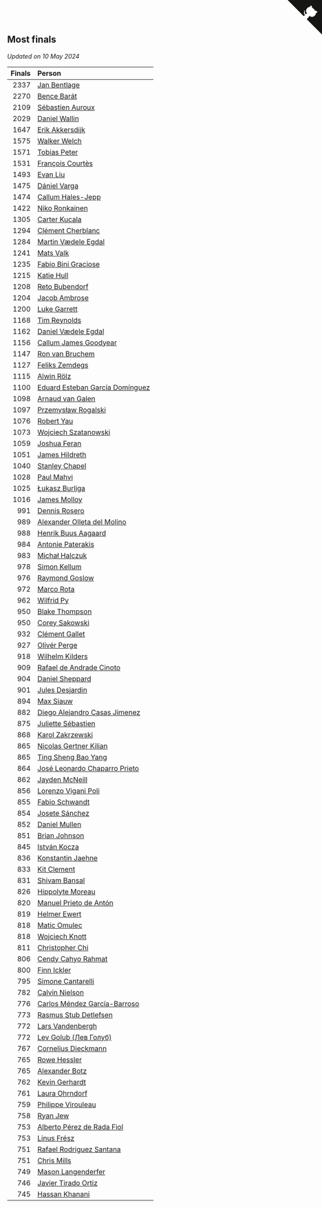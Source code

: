 ## Most finals

*Updated on 10 May 2024*

| Finals | Person |
| ---: | :--- |
| 2337 | [Jan Bentlage](https://www.worldcubeassociation.org/persons/2010BENT01) |
| 2270 | [Bence Barát](https://www.worldcubeassociation.org/persons/2008BARA01) |
| 2109 | [Sébastien Auroux](https://www.worldcubeassociation.org/persons/2008AURO01) |
| 2029 | [Daniel Wallin](https://www.worldcubeassociation.org/persons/2013WALL03) |
| 1647 | [Erik Akkersdijk](https://www.worldcubeassociation.org/persons/2005AKKE01) |
| 1575 | [Walker Welch](https://www.worldcubeassociation.org/persons/2011WELC01) |
| 1571 | [Tobias Peter](https://www.worldcubeassociation.org/persons/2014PETE03) |
| 1531 | [François Courtès](https://www.worldcubeassociation.org/persons/2008COUR01) |
| 1493 | [Evan Liu](https://www.worldcubeassociation.org/persons/2009LIUE01) |
| 1475 | [Dániel Varga](https://www.worldcubeassociation.org/persons/2008VARG01) |
| 1474 | [Callum Hales-Jepp](https://www.worldcubeassociation.org/persons/2012HALE01) |
| 1422 | [Niko Ronkainen](https://www.worldcubeassociation.org/persons/2010RONK01) |
| 1305 | [Carter Kucala](https://www.worldcubeassociation.org/persons/2015KUCA01) |
| 1294 | [Clément Cherblanc](https://www.worldcubeassociation.org/persons/2014CHER05) |
| 1284 | [Martin Vædele Egdal](https://www.worldcubeassociation.org/persons/2013EGDA02) |
| 1241 | [Mats Valk](https://www.worldcubeassociation.org/persons/2007VALK01) |
| 1235 | [Fabio Bini Graciose](https://www.worldcubeassociation.org/persons/2010GRAC02) |
| 1215 | [Katie Hull](https://www.worldcubeassociation.org/persons/2010HULL01) |
| 1208 | [Reto Bubendorf](https://www.worldcubeassociation.org/persons/2012BUBE01) |
| 1204 | [Jacob Ambrose](https://www.worldcubeassociation.org/persons/2010AMBR01) |
| 1200 | [Luke Garrett](https://www.worldcubeassociation.org/persons/2017GARR05) |
| 1168 | [Tim Reynolds](https://www.worldcubeassociation.org/persons/2005REYN01) |
| 1162 | [Daniel Vædele Egdal](https://www.worldcubeassociation.org/persons/2013EGDA01) |
| 1156 | [Callum James Goodyear](https://www.worldcubeassociation.org/persons/2012GOOD02) |
| 1147 | [Ron van Bruchem](https://www.worldcubeassociation.org/persons/2003BRUC01) |
| 1127 | [Feliks Zemdegs](https://www.worldcubeassociation.org/persons/2009ZEMD01) |
| 1115 | [Alwin Rölz](https://www.worldcubeassociation.org/persons/2016ROLZ01) |
| 1100 | [Eduard Esteban García Domínguez](https://www.worldcubeassociation.org/persons/2011EDUA01) |
| 1098 | [Arnaud van Galen](https://www.worldcubeassociation.org/persons/2006GALE01) |
| 1097 | [Przemysław Rogalski](https://www.worldcubeassociation.org/persons/2013ROGA02) |
| 1076 | [Robert Yau](https://www.worldcubeassociation.org/persons/2009YAUR01) |
| 1073 | [Wojciech Szatanowski](https://www.worldcubeassociation.org/persons/2011SZAT01) |
| 1059 | [Joshua Feran](https://www.worldcubeassociation.org/persons/2011FERA01) |
| 1051 | [James Hildreth](https://www.worldcubeassociation.org/persons/2009HILD01) |
| 1040 | [Stanley Chapel](https://www.worldcubeassociation.org/persons/2016CHAP04) |
| 1028 | [Paul Mahvi](https://www.worldcubeassociation.org/persons/2012MAHV01) |
| 1025 | [Łukasz Burliga](https://www.worldcubeassociation.org/persons/2013BURL01) |
| 1016 | [James Molloy](https://www.worldcubeassociation.org/persons/2011MOLL01) |
| 991 | [Dennis Rosero](https://www.worldcubeassociation.org/persons/2010ROSE03) |
| 989 | [Alexander Olleta del Molino](https://www.worldcubeassociation.org/persons/2008OLLE01) |
| 988 | [Henrik Buus Aagaard](https://www.worldcubeassociation.org/persons/2006BUUS01) |
| 984 | [Antonie Paterakis](https://www.worldcubeassociation.org/persons/2012PATE01) |
| 983 | [Michał Halczuk](https://www.worldcubeassociation.org/persons/2006HALC01) |
| 978 | [Simon Kellum](https://www.worldcubeassociation.org/persons/2016KELL12) |
| 976 | [Raymond Goslow](https://www.worldcubeassociation.org/persons/2014GOSL01) |
| 972 | [Marco Rota](https://www.worldcubeassociation.org/persons/2009ROTA01) |
| 962 | [Wilfrid Py](https://www.worldcubeassociation.org/persons/2016PYWI01) |
| 950 | [Blake Thompson](https://www.worldcubeassociation.org/persons/2010THOM03) |
| 950 | [Corey Sakowski](https://www.worldcubeassociation.org/persons/2011SAKO01) |
| 932 | [Clément Gallet](https://www.worldcubeassociation.org/persons/2004GALL02) |
| 927 | [Olivér Perge](https://www.worldcubeassociation.org/persons/2007PERG01) |
| 918 | [Wilhelm Kilders](https://www.worldcubeassociation.org/persons/2010KILD02) |
| 909 | [Rafael de Andrade Cinoto](https://www.worldcubeassociation.org/persons/2007CINO01) |
| 904 | [Daniel Sheppard](https://www.worldcubeassociation.org/persons/2009SHEP01) |
| 901 | [Jules Desjardin](https://www.worldcubeassociation.org/persons/2010DESJ01) |
| 894 | [Max Siauw](https://www.worldcubeassociation.org/persons/2017SIAU02) |
| 882 | [Diego Alejandro Casas Jimenez](https://www.worldcubeassociation.org/persons/2014JIME05) |
| 875 | [Juliette Sébastien](https://www.worldcubeassociation.org/persons/2014SEBA01) |
| 868 | [Karol Zakrzewski](https://www.worldcubeassociation.org/persons/2014ZAKR01) |
| 865 | [Nicolas Gertner Kilian](https://www.worldcubeassociation.org/persons/2013GERT01) |
| 865 | [Ting Sheng Bao Yang](https://www.worldcubeassociation.org/persons/2008BAOY01) |
| 864 | [José Leonardo Chaparro Prieto](https://www.worldcubeassociation.org/persons/2011CHAP01) |
| 862 | [Jayden McNeill](https://www.worldcubeassociation.org/persons/2012MCNE01) |
| 856 | [Lorenzo Vigani Poli](https://www.worldcubeassociation.org/persons/2007POLI01) |
| 855 | [Fabio Schwandt](https://www.worldcubeassociation.org/persons/2014SCHW02) |
| 854 | [Josete Sánchez](https://www.worldcubeassociation.org/persons/2015SANC18) |
| 852 | [Daniel Mullen](https://www.worldcubeassociation.org/persons/2016MULL04) |
| 851 | [Brian Johnson](https://www.worldcubeassociation.org/persons/2013JOHN10) |
| 845 | [István Kocza](https://www.worldcubeassociation.org/persons/2005KOCZ01) |
| 836 | [Konstantin Jaehne](https://www.worldcubeassociation.org/persons/2015JAEH01) |
| 833 | [Kit Clement](https://www.worldcubeassociation.org/persons/2008CLEM01) |
| 831 | [Shivam Bansal](https://www.worldcubeassociation.org/persons/2011BANS02) |
| 826 | [Hippolyte Moreau](https://www.worldcubeassociation.org/persons/2008MORE02) |
| 820 | [Manuel Prieto de Antón](https://www.worldcubeassociation.org/persons/2015ANTO04) |
| 819 | [Helmer Ewert](https://www.worldcubeassociation.org/persons/2015EWER01) |
| 818 | [Matic Omulec](https://www.worldcubeassociation.org/persons/2010OMUL02) |
| 818 | [Wojciech Knott](https://www.worldcubeassociation.org/persons/2011KNOT01) |
| 811 | [Christopher Chi](https://www.worldcubeassociation.org/persons/2014CHIC01) |
| 806 | [Cendy Cahyo Rahmat](https://www.worldcubeassociation.org/persons/2010RAHM02) |
| 800 | [Finn Ickler](https://www.worldcubeassociation.org/persons/2012ICKL01) |
| 795 | [Simone Cantarelli](https://www.worldcubeassociation.org/persons/2012CANT02) |
| 782 | [Calvin Nielson](https://www.worldcubeassociation.org/persons/2014NIEL03) |
| 776 | [Carlos Méndez García-Barroso](https://www.worldcubeassociation.org/persons/2010GARC02) |
| 773 | [Rasmus Stub Detlefsen](https://www.worldcubeassociation.org/persons/2014DETL01) |
| 772 | [Lars Vandenbergh](https://www.worldcubeassociation.org/persons/2003VAND01) |
| 772 | [Lev Golub (Лев Голуб)](https://www.worldcubeassociation.org/persons/2014HOLU01) |
| 767 | [Cornelius Dieckmann](https://www.worldcubeassociation.org/persons/2009DIEC01) |
| 765 | [Rowe Hessler](https://www.worldcubeassociation.org/persons/2007HESS01) |
| 765 | [Alexander Botz](https://www.worldcubeassociation.org/persons/2013BOTZ01) |
| 762 | [Kevin Gerhardt](https://www.worldcubeassociation.org/persons/2013GERH01) |
| 761 | [Laura Ohrndorf](https://www.worldcubeassociation.org/persons/2009OHRN01) |
| 759 | [Philippe Virouleau](https://www.worldcubeassociation.org/persons/2008VIRO01) |
| 758 | [Ryan Jew](https://www.worldcubeassociation.org/persons/2008JEWR01) |
| 753 | [Alberto Pérez de Rada Fiol](https://www.worldcubeassociation.org/persons/2011FIOL01) |
| 753 | [Linus Frész](https://www.worldcubeassociation.org/persons/2011FRES01) |
| 751 | [Rafael Rodriguez Santana](https://www.worldcubeassociation.org/persons/2012SANT12) |
| 751 | [Chris Mills](https://www.worldcubeassociation.org/persons/2014MILL04) |
| 749 | [Mason Langenderfer](https://www.worldcubeassociation.org/persons/2013LANG03) |
| 746 | [Javier Tirado Ortiz](https://www.worldcubeassociation.org/persons/2009TIRA01) |
| 745 | [Hassan Khanani](https://www.worldcubeassociation.org/persons/2018KHAN26) |


<a href="https://github.com/jonatanklosko/wca_statistics" class="github-corner" aria-label="View source on Github"><svg width="80" height="80" viewBox="0 0 250 250" style="fill:#151513; color:#fff; position: absolute; top: 0; border: 0; right: 0;" aria-hidden="true"><path d="M0,0 L115,115 L130,115 L142,142 L250,250 L250,0 Z"></path><path d="M128.3,109.0 C113.8,99.7 119.0,89.6 119.0,89.6 C122.0,82.7 120.5,78.6 120.5,78.6 C119.2,72.0 123.4,76.3 123.4,76.3 C127.3,80.9 125.5,87.3 125.5,87.3 C122.9,97.6 130.6,101.9 134.4,103.2" fill="currentColor" style="transform-origin: 130px 106px;" class="octo-arm"></path><path d="M115.0,115.0 C114.9,115.1 118.7,116.5 119.8,115.4 L133.7,101.6 C136.9,99.2 139.9,98.4 142.2,98.6 C133.8,88.0 127.5,74.4 143.8,58.0 C148.5,53.4 154.0,51.2 159.7,51.0 C160.3,49.4 163.2,43.6 171.4,40.1 C171.4,40.1 176.1,42.5 178.8,56.2 C183.1,58.6 187.2,61.8 190.9,65.4 C194.5,69.0 197.7,73.2 200.1,77.6 C213.8,80.2 216.3,84.9 216.3,84.9 C212.7,93.1 206.9,96.0 205.4,96.6 C205.1,102.4 203.0,107.8 198.3,112.5 C181.9,128.9 168.3,122.5 157.7,114.1 C157.9,116.9 156.7,120.9 152.7,124.9 L141.0,136.5 C139.8,137.7 141.6,141.9 141.8,141.8 Z" fill="currentColor" class="octo-body"></path></svg></a><style>.github-corner:hover .octo-arm{animation:octocat-wave 560ms ease-in-out}@keyframes octocat-wave{0%,100%{transform:rotate(0)}20%,60%{transform:rotate(-25deg)}40%,80%{transform:rotate(10deg)}}@media (max-width:500px){.github-corner:hover .octo-arm{animation:none}.github-corner .octo-arm{animation:octocat-wave 560ms ease-in-out}}</style>
